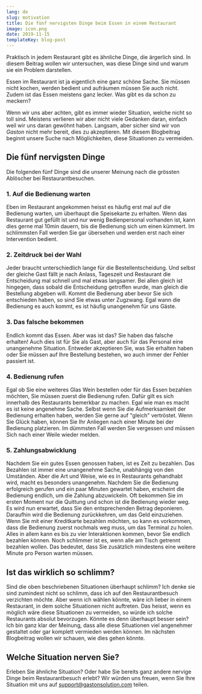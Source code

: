 ```yaml
---
lang: de
slug: motivation
title: Die fünf nervigsten Dinge beim Essen in einem Restaurant
image: icon.png
date: 2019-11-15
templateKey: blog-post
---
```


Praktisch in jedem Restaurant gibt es ähnliche Dinge, die ärgerlich sind. In diesem Beitrag wollen wir untersuchen, was diese Dinge sind und warum sie ein Problem darstellen.

Essen im Restaurant ist ja eigentlich eine ganz schöne Sache. Sie müssen nicht kochen, werden bedient und aufräumen müssen Sie auch nicht. Zudem ist das Essen meistens ganz lecker. Was gibt es da schon zu meckern?

Wenn wir uns aber achten, gibt es immer wieder Situation, welche nicht so toll sind. Meistens verlieren wir aber nicht viele Gedanken daran, einfach weil wir uns daran gewöhnt haben. Langsam, aber sicher sind wir von <i>Gaston</i> nicht mehr bereit, dies zu akzeptieren. Mit diesem Blogbeitrag beginnt unsere Suche nach Möglichkeiten, diese Situationen zu vermeiden.

## Die fünf nervigsten Dinge

Die folgenden fünf Dinge sind die unserer Meinung nach die grössten Ablöscher bei Restaurantbesuchen.

### 1. Auf die Bedienung warten

Eben im Restaurant angekommen heisst es häufig erst mal auf die Bedienung warten, um überhaupt die Speisekarte zu erhalten. Wenn das Restaurant gut gefüllt ist und nur wenig Bedienpersonal vorhanden ist, kann dies gerne mal 10min dauern, bis die Bedienung sich um einen kümmert. Im schlimmsten Fall werden Sie gar übersehen und werden erst nach einer Intervention bedient.

### 2. Zeitdruck bei der Wahl

Jeder braucht unterschiedlich lange für die Bestellentscheidung. Und selbst der gleiche Gast fällt je nach Anlass, Tageszeit und Restaurant die Entscheidung mal schnell und mal etwas langsamer. Bei allen gleich ist hingegen, dass sobald die Entscheidung getroffen wurde, man gleich die Bestellung abgeben will. Kommt die Bedienung aber bevor Sie sich entschieden haben, so sind Sie etwas unter Zugzwang. Egal wann die Bedienung es auch kommt, es ist häufig unangenehm für uns Gäste.

### 3. Das falsche bekommen

Endlich kommt das Essen. Aber was ist das? Sie haben das falsche erhalten! Auch dies ist für Sie als Gast, aber auch für das Personal eine unangenehme Situation. Entweder akzeptieren Sie, was Sie erhalten haben oder Sie müssen auf Ihre Bestellung bestehen, wo auch immer der Fehler passiert ist.

### 4. Bedienung rufen

Egal ob Sie eine weiteres Glas Wein bestellen oder für das Essen bezahlen möchten, Sie müssen zuerst die Bedienung rufen. Dafür gilt es sich innerhalb des Restaurants bemerkbar zu machen. Egal wie man es macht es ist keine angenehme Sache. Selbst wenn Sie die Aufmerksamkeit der Bedienung erhalten haben, werden Sie gerne auf \"gleich\" vertröstet. Wenn Sie Glück haben, können Sie Ihr Anliegen nach einer Minute bei der Bedienung platzieren. Im dümmsten Fall werden Sie vergessen und müssen Sich nach einer Weile wieder melden.

### 5. Zahlungsabwicklung

Nachdem Sie ein gutes Essen genossen haben, ist es Zeit zu bezahlen. Das Bezahlen ist immer eine unangenehme Sache, unabhängig von den Umständen. Aber die Art und Weise, wie es in Restaurants gehandhabt wird, macht es besonders unangenehm. Nachdem Sie die Bedienung erfolgreich gerufen und ein paar Minuten gewartet haben, erscheint die Bedienung endlich, um die Zahlung abzuwickeln. Oft bekommen Sie im ersten Moment nur die Quittung und schon ist die Bedienung wieder weg. Es wird nun erwartet, dass Sie den entsprechenden Betrag deponieren. Daraufhin wird die Bedienung zurückkehren, um das Geld einzuziehen. Wenn Sie mit einer Kreditkarte bezahlen möchten, so kann es vorkommen, dass die Bedienung zuerst nochmals weg muss, um das Terminal zu holen. Alles in allem kann es bis zu vier Interaktionen kommen, bevor Sie endlich bezahlen können. Noch schlimmer ist es, wenn alle am Tisch getrennt bezahlen wollen. Das bedeutet, dass Sie zusätzlich mindestens eine weitere Minute pro Person warten müssen.

## Ist das wirklich so schlimm?

Sind die oben beschriebenen Situationen überhaupt schlimm? Ich denke sie sind zumindest nicht so schlimm, dass ich auf den Restaurantbesuch verzichten möchte. Aber wenn ich wählen könnte, wäre ich lieber in einem Restaurant, in dem solche Situationen nicht auftreten. Das heisst, wenn es möglich wäre diese Situationen zu vermeiden, so würde ich solche Restaurants absolut bevorzugen. Könnte es denn überhaupt besser sein? Ich bin ganz klar der Meinung, dass alle diese Situationen viel angenehmer gestaltet oder gar komplett vermieden werden können. Im nächsten Blogbeitrag wollen wir schauen, wie dies gehen könnte.

## Welche Situation nerven Sie?

Erleben Sie ähnliche Situation? Oder habe Sie bereits ganz andere nervige Dinge beim Restaurantbesuch erlebt? Wir würden uns freuen, wenn Sie Ihre Situation mit uns auf support@gastonsolution.com teilen.
